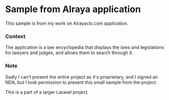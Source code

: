 # Sample from Alraya application
This sample is from my work on Alrayacls.com application.


### Context
The application is a law encyclopedia that displays the laws and legislations for lawyers and judges, and allows them to search through it.


### Note
Sadly I can't present the entire project as it's proprietary, and I signed an NDA, but I took permission to present this small sample from the project.

This is a part of a larger Laravel project.